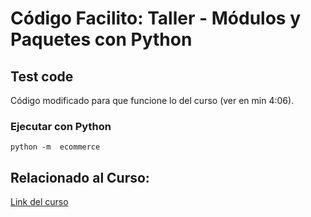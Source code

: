 # Código Facilito: Taller - Módulos y Paquetes con Python

## Test code

Código modificado para que funcione lo del curso (ver en  min 4:06).

### Ejecutar con Python

```
python -m  ecommerce
```


## Relacionado al Curso:

[Link del curso](https://codigofacilito.com/cursos/taller-modulos-paquetes-python)
